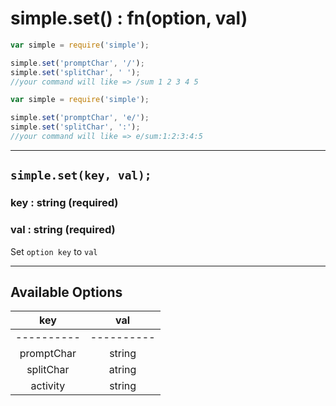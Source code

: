 # simple.set() : fn(option, val) #
```js
var simple = require('simple');

simple.set('promptChar', '/');
simple.set('splitChar', ' ');
//your command will like => /sum 1 2 3 4 5
```
```js
var simple = require('simple');

simple.set('promptChar', 'e/');
simple.set('splitChar', ':');
//your command will like => e/sum:1:2:3:4:5

```
---
## `simple.set(key, val);` ##
### key : string (required) ###
### val : string (required) ###

Set `option key` to `val`

---
## Available Options ##

|   key      |   val      |
|   :---:    |   :---:    |
| ---------- | ---------- |
| promptChar | string     |
| splitChar  | atring     |
| activity   | string     |
